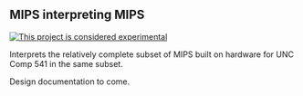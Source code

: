## MIPS interpreting MIPS

[![This project is considered experimental](https://img.shields.io/badge/status-experimental-critical.svg)](https://benknoble.github.io/status/experimental/)

Interprets the relatively complete subset of MIPS built on hardware for UNC Comp
541 in the same subset.

Design documentation to come.
